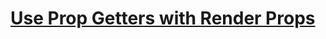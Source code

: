# [Use Prop Getters with Render Props](https://egghead.io/lessons/react-use-prop-getters-with-render-props-b18543b7)